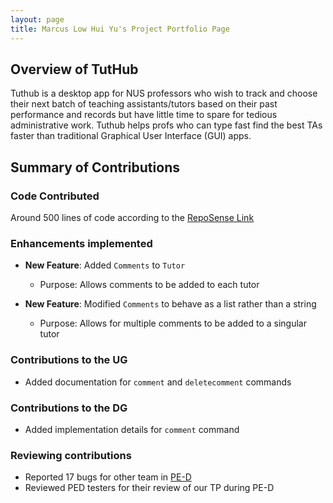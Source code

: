 ```yaml
---
layout: page
title: Marcus Low Hui Yu's Project Portfolio Page
---
```

## Overview of TutHub
Tuthub is a desktop app for NUS professors who wish to track and choose their next batch of teaching assistants/tutors based on their past performance and records but have little time to spare for tedious administrative work. Tuthub helps profs who can type fast find the best TAs faster than traditional Graphical User Interface (GUI) apps.

## Summary of Contributions
### Code Contributed
Around 500 lines of code according to the [RepoSense Link](https://nus-cs2103-ay2223s1.github.io/tp-dashboard/?search=marcuslowhuiyu&breakdown=true)

### Enhancements implemented
- **New Feature**: Added `Comments` to `Tutor`
    - Purpose: Allows comments to be added to each tutor

- **New Feature**: Modified `Comments` to behave as a list rather than a string
    - Purpose: Allows for multiple comments to be added to a singular tutor

### Contributions to the UG
- Added documentation for `comment` and `deletecomment` commands

### Contributions to the DG
- Added implementation details for `comment` command

### Reviewing contributions
- Reported 17 bugs for other team in [PE-D](https://github.com/marcuslowhuiyu/ped/issues)
- Reviewed PED testers for their review of our TP during PE-D
